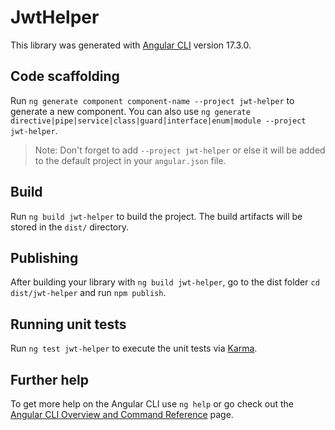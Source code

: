 # JwtHelper

This library was generated with [Angular CLI](https://github.com/angular/angular-cli) version 17.3.0.

## Code scaffolding

Run `ng generate component component-name --project jwt-helper` to generate a new component. You can also use `ng generate directive|pipe|service|class|guard|interface|enum|module --project jwt-helper`.
> Note: Don't forget to add `--project jwt-helper` or else it will be added to the default project in your `angular.json` file. 

## Build

Run `ng build jwt-helper` to build the project. The build artifacts will be stored in the `dist/` directory.

## Publishing

After building your library with `ng build jwt-helper`, go to the dist folder `cd dist/jwt-helper` and run `npm publish`.

## Running unit tests

Run `ng test jwt-helper` to execute the unit tests via [Karma](https://karma-runner.github.io).

## Further help

To get more help on the Angular CLI use `ng help` or go check out the [Angular CLI Overview and Command Reference](https://angular.io/cli) page.
